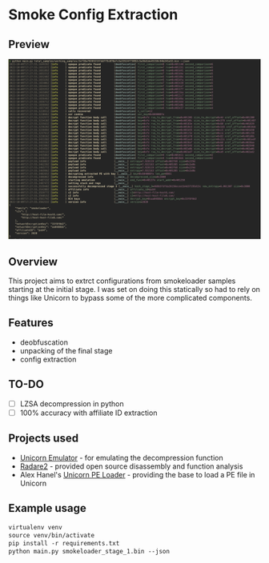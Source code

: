 # Smoke Config Extraction

## Preview
![](screenshots/overview.png)

## Overview
This project aims to extrct configurations from smokeloader samples starting at the initial stage. I was set on doing this statically so had to rely on things like Unicorn to bypass some of the more complicated components. 

## Features
- deobfuscation
- unpacking of the final stage 
- config extraction

## TO-DO 
- [ ] LZSA decompression in python
- [ ] 100% accuracy with affiliate ID extraction

## Projects used 
- [Unicorn Emulator](https://www.unicorn-engine.org) - for emulating the decompression function
- [Radare2](https://rada.re/n/) - provided open source disassembly and function analysis
- Alex Hanel's [Unicorn PE Loader](https://github.com/alexander-hanel/unicorn-engine-notes) - providing the base to load a PE file in Unicorn 

## Example usage 
```
virtualenv venv
source venv/bin/activate
pip install -r requirements.txt 
python main.py smokeloader_stage_1.bin --json
```